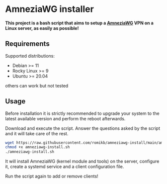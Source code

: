 # AmneziaWG installer

**This project is a bash script that aims to setup a [AmneziaWG](https://docs.amnezia.org/ru/documentation/amnezia-wg/) VPN on a Linux server, as easily as possible!**

## Requirements

Supported distributions:

- Debian >= 11
- Rocky Linux >= 9
- Ubuntu >= 20.04

others can work but not tested

## Usage

Before installation it is strictly recommended to upgrade your system to the latest available version and perform the reboot afterwards.

Download and execute the script. Answer the questions asked by the script and it will take care of the rest.

```bash
wget https://raw.githubusercontent.com/romikb/amneziawg-install/main/amneziawg-install.sh
chmod +x amneziawg-install.sh
./amneziawg-install.sh
```

It will install AmneziaWG (kernel module and tools) on the server, configure it, create a systemd service and a client configuration file.

Run the script again to add or remove clients!
